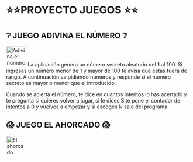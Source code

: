 # :star::star:PROYECTO JUEGOS :star::star:
## :grey_question: JUEGO ADIVINA EL NÚMERO :grey_question:

<p>
  <img alt="Adivina el número" src="https://cdn.pixabay.com/photo/2013/07/12/17/21/dice-152070_1280.png"  width="55px" 
  height="55px"> La aplicación genera un número secreto aleatorio del 1 al 100. Si ingresas un número menor de 1 y mayor de 100 te avisa que estas fuera de rango. A continuación va pidiendo números y responde si el número secreto es mayor o menor que el introducido.

Cuando se acierta el número, te dice en cuantos intentos lo has acertado y te pregunta si quieres volver a jugar, si le dices S te pone el contador de intentos a 0 y vuelves a empezar y si escoges N sale del programa.
</p>

## :scream: JUEGO EL AHORCADO :scream:
<p>
<img alt="El ahorcado" src="https://cdn.pixabay.com/photo/2016/12/05/19/51/boy-1884786_1280.png"  width="55px" 
height="55px">



